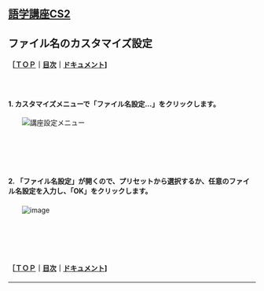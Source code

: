 ## [語学講座CS2](https://csreviser.github.io/CaptureStream2/) 
## ファイル名のカスタマイズ設定 　　　
#### ［[ＴＯＰ](./)**｜**[目次](./#目次)**｜**[ドキュメント](./#ドキュメント-1)]
#### 　　　　　
#### 1. カスタマイズメニューで「ファイル名設定...」をクリックします。            
　　![講座設定メニュー](https://github.com/CSReviser/CaptureStream/assets/46049273/0d5fb14c-41e8-4921-ae03-a97734fecc1e)
#### 　　　　　  
#### 　　　　　  
#### 2. 「ファイル名設定」が開くので、プリセットから選択するか、任意のファイル名設定を入力し、「OK」をクリックします。
　　![image](https://github.com/CSReviser/CaptureStream/assets/46049273/ea47f8bc-4a4e-4ae4-a462-6f6d2eebe8bf)
#### 　　　　　
#### 　　　　　
#### ［[ＴＯＰ](./)**｜**[目次](./#目次)**｜**[ドキュメント](./#ドキュメント-1)] 

*** 
 <link rel="shortcut icon" type="image/x-icon" href="https://avatars.githubusercontent.com/u/46049273?v=4">
 <meta name="twitter:image:src" content="https://avatars.githubusercontent.com/u/46049273?v=4">
